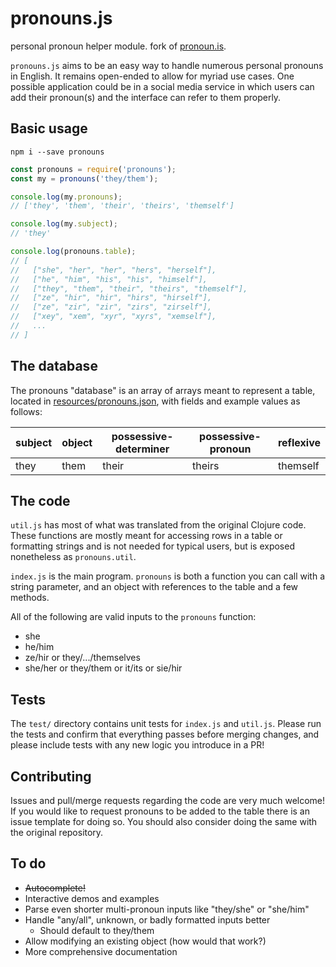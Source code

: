 # pronouns.js

personal pronoun helper module. fork of [pronoun.is](https://github.com/witch-house/pronoun.is).

`pronouns.js` aims to be an easy way to handle numerous personal pronouns in English. It remains open-ended to allow for myriad use cases. One possible application could be in a social media service in which users can add their pronoun(s) and the interface can refer to them properly.

## Basic usage

`npm i --save pronouns`

```js
const pronouns = require('pronouns');
const my = pronouns('they/them');

console.log(my.pronouns);
// ['they', 'them', 'their', 'theirs', 'themself']

console.log(my.subject);
// 'they'

console.log(pronouns.table);
// [
//   ["she", "her", "her", "hers", "herself"],
//   ["he", "him", "his", "his", "himself"],
//   ["they", "them", "their", "theirs", "themself"],
//   ["ze", "hir", "hir", "hirs", "hirself"],
//   ["ze", "zir", "zir", "zirs", "zirself"],
//   ["xey", "xem", "xyr", "xyrs", "xemself"],
//   ...
// ]
```

## The database

The pronouns "database" is an array of arrays meant to represent a table, located in [resources/pronouns.json](resources/pronouns.json), with fields and example values as follows:

subject|object|possessive-determiner|possessive-pronoun|reflexive
-------|------|---------------------|------------------|---------
they   | them | their               | theirs           | themself

## The code

`util.js` has most of what was translated from the original Clojure code. These functions are mostly meant for accessing rows in a table or formatting strings and is not needed for typical users, but is exposed nonetheless as `pronouns.util`.

`index.js` is the main program. `pronouns` is both a function you can call with a string parameter, and an object with references to the table and a few methods.

All of the following are valid inputs to the `pronouns` function:

* she
* he/him
* ze/hir or they/.../themselves
* she/her or they/them or it/its or sie/hir

## Tests

The `test/` directory contains unit tests for `index.js` and `util.js`. Please run the tests and confirm that everything passes before merging changes, and please include tests with any new logic you introduce in a PR!

## Contributing

Issues and pull/merge requests regarding the code are very much welcome! If you would like to request pronouns to be added to the table there is an issue template for doing so. You should also consider doing the same with the original repository.

## To do

* ~~Autocomplete!~~
* Interactive demos and examples
* Parse even shorter multi-pronoun inputs like "they/she" or "she/him"
* Handle "any/all", unknown, or badly formatted inputs better
	* Should default to they/them
* Allow modifying an existing object (how would that work?)
* More comprehensive documentation
